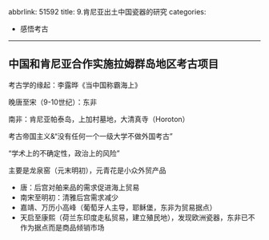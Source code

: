 abbrlink: 51592
title: 9.肯尼亚出土中国瓷器的研究
categories:
  - 感悟考古
---
## 中国和肯尼亚合作实施拉姆群岛地区考古项目

考古学的缘起：李露晔《当中国称霸海上》

晚唐至宋（9-10世纪）：东非

南非：肯尼亚帕泰岛，上加村墓地，大清真寺（Horoton）

考古帝国主义&“没有任何一个一级大学不做外国考古”

“学术上的不确定性，政治上的风险”

主要是龙泉窑（元末明初），元青花是小众外贸产品

- 唐：后宫对舶来品的需求促进海上贸易
- 南宋至明初：清雅后宫需求减少
- 嘉靖、万历小高峰（葡萄牙人主导，耶稣堡，东非为贸易据点）
- 天启至康熙（荷兰东印度走私贸易，建立殖民地），发现欧洲瓷器，东非已不作为据点而是商品倾销市场

